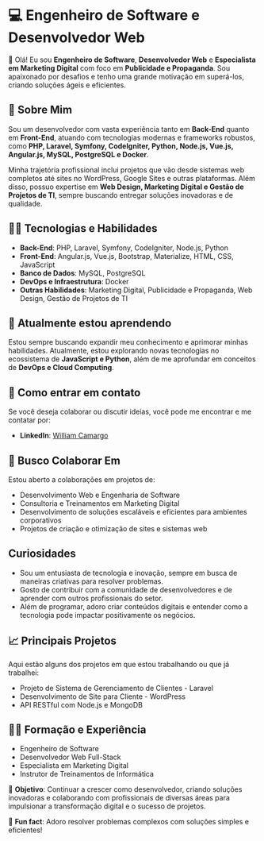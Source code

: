 # 💻 Engenheiro de Software e Desenvolvedor Web

👋 Olá! Eu sou **Engenheiro de Software**, **Desenvolvedor Web** e **Especialista em Marketing Digital** com foco em **Publicidade e Propaganda**. Sou apaixonado por desafios e tenho uma grande motivação em superá-los, criando soluções ágeis e eficientes.

## 🚀 Sobre Mim
Sou um desenvolvedor com vasta experiência tanto em **Back-End** quanto em **Front-End**, atuando com tecnologias modernas e frameworks robustos, como **PHP, Laravel, Symfony, CodeIgniter, Python, Node.js, Vue.js, Angular.js, MySQL, PostgreSQL e Docker**.

Minha trajetória profissional inclui projetos que vão desde sistemas web completos até sites no WordPress, Google Sites e outras plataformas. Além disso, possuo expertise em **Web Design, Marketing Digital e Gestão de Projetos de TI**, sempre buscando entregar soluções inovadoras e de qualidade.

## 🧑‍💻 Tecnologias e Habilidades
* **Back-End**: PHP, Laravel, Symfony, CodeIgniter, Node.js, Python
* **Front-End**: Angular.js, Vue.js, Bootstrap, Materialize, HTML, CSS, JavaScript
* **Banco de Dados**: MySQL, PostgreSQL
* **DevOps e Infraestrutura**: Docker
* **Outras Habilidades**: Marketing Digital, Publicidade e Propaganda, Web Design, Gestão de Projetos de TI

## 🌱 Atualmente estou aprendendo
Estou sempre buscando expandir meu conhecimento e aprimorar minhas habilidades. Atualmente, estou explorando novas tecnologias no ecossistema de **JavaScript e Python**, além de me aprofundar em conceitos de **DevOps e Cloud Computing**.

## 💬 Como entrar em contato
Se você deseja colaborar ou discutir ideias, você pode me encontrar e me contatar por:

- **LinkedIn**: [William Camargo](https://www.linkedin.com/in/william-camargo-50aab85b/)

## 💞️ Busco Colaborar Em
Estou aberto a colaborações em projetos de:

- Desenvolvimento Web e Engenharia de Software
- Consultoria e Treinamentos em Marketing Digital
- Desenvolvimento de soluções escaláveis e eficientes para ambientes corporativos
- Projetos de criação e otimização de sites e sistemas web

##  Curiosidades
- Sou um entusiasta de tecnologia e inovação, sempre em busca de maneiras criativas para resolver problemas.
- Gosto de contribuir com a comunidade de desenvolvedores e de aprender com outros profissionais do setor.
- Além de programar, adoro criar conteúdos digitais e entender como a tecnologia pode impactar positivamente os negócios.

## 📈 Principais Projetos
Aqui estão alguns dos projetos em que estou trabalhando ou que já trabalhei:
- Projeto de Sistema de Gerenciamento de Clientes - Laravel
- Desenvolvimento de Site para Cliente - WordPress
- API RESTful com Node.js e MongoDB

## 🧑‍🏫 Formação e Experiência
- Engenheiro de Software
- Desenvolvedor Web Full-Stack
- Especialista em Marketing Digital
- Instrutor de Treinamentos de Informática

🎯 **Objetivo**: Continuar a crescer como desenvolvedor, criando soluções inovadoras e colaborando com profissionais de diversas áreas para impulsionar a transformação digital e o sucesso de projetos.

📌 **Fun fact**: Adoro resolver problemas complexos com soluções simples e eficientes!

<!---
hotwyl/hotwyl is a ✨ special ✨ repository because its `README.md` (this file) appears on your GitHub profile.
You can click the Preview link to take a look at your changes.
--->
